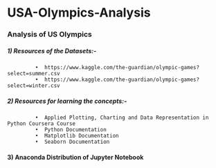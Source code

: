 # USA-Olympics-Analysis
### Analysis of US Olympics 
  
 ##### 1) Resources of the Datasets:-
             •	https://www.kaggle.com/the-guardian/olympic-games?select=summer.csv
             •	https://www.kaggle.com/the-guardian/olympic-games?select=winter.csv
      
 ##### 2) Resources for learning the concepts:-
             •	Applied Plotting, Charting and Data Representation in Python Coursera Course
             •	Python Documentation
             •	Matplotlib Documentation
             •	Seaborn Documentation
             
 #### 3) Anaconda Distribution of Jupyter Notebook 
 

     
     
